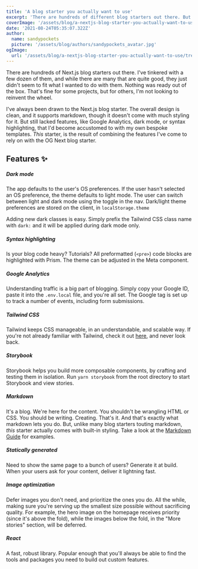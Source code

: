```yaml
---
title: 'A blog starter you actually want to use'
excerpt: 'There are hundreds of different blog starters out there. But none felt quite right. So I built my own. Based off the basic Next.js Blog Starter, but now with several handy features like dark mode (using local storage) or Google Analytics. It comes with Storybook too.'
coverImage: '/assets/blog/a-nextjs-blog-starter-you-actually-want-to-use/tree-minimal.jpg'
date: '2021-08-24T05:35:07.322Z'
author:
  name: sandypockets
  picture: '/assets/blog/authors/sandypockets_avatar.jpg'
ogImage:
  url: '/assets/blog/a-nextjs-blog-starter-you-actually-want-to-use/tree.jpg'
---
```


There are hundreds of Next.js blog starters out there. I've tinkered with a few dozen of them, and while there are many that are quite good, they just didn't seem to fit what I wanted to do with them. Nothing was ready out of the box. That's fine for some projects, but for others, I'm not looking to reinvent the wheel. 

I've always been drawn to the Next.js blog starter. The overall design is clean, and it supports markdown, though it doesn't come with much styling for it. But still lacked features, like Google Analytics, dark mode, or syntax highlighting, that I'd become accustomed to with my own bespoke templates. _This_ starter, is the result of combining the features I've come to rely on with the OG Next blog starter. 

## Features ✨

##### Dark mode
The app defaults to the user's OS preferences. If the user hasn't selected an OS preference, the theme defaults to light mode. The user can switch between light and dark mode using the toggle in the nav. Dark/light theme preferences are stored on the client, in `localStorage.theme`

Adding new dark classes is easy. Simply prefix the Tailwind CSS class name with `dark:` and it will be applied during dark mode only. 

##### Syntax highlighting
Is your blog code heavy? Tutorials? All preformatted (`<pre>`) code blocks are highlighted with Prism. The theme can be adjusted in the Meta component. 

##### Google Analytics
Understanding traffic is a big part of blogging. Simply copy your Google ID, paste it into the `.env.local` file, and you're all set. The Google tag is set up to track a number of events, including form submissions. 

##### Tailwind CSS
Tailwind keeps CSS manageable, in an understandable, and scalable way. If you're not already familiar with Tailwind, check it out [here](https://tailwindcss.com), and never look back. 

##### Storybook
Storybook helps you build more composable components, by crafting and testing them in isolation. Run `yarn storybook` from the root directory to start Storybook and view stories. 

##### Markdown
It's a blog. We're here for the content. You shouldn't be wrangling HTML or CSS. You should be writing. Creating. That's it. And that's exactly what markdown lets you do. But, unlike many blog starters touting markdown, _this_ starter actually comes with built-in styling. Take a look at the [Markdown Guide](/posts/markdown-guide) for examples. 

##### Statically generated
Need to show the same page to a bunch of users? Generate it at build. When your users ask for your content, deliver it lightning fast.

##### Image optimization
Defer images you don't need, and prioritize the ones you do. All the while, making sure you're serving up the smallest size possible without sacrificing quality. For example, the hero image on the homepage receives priority (since it's above the fold), while the images below the fold, in the "More stories" section, will be deferred. 

##### React
A fast, robust library. Popular enough that you'll always be able to find the tools and packages you need to build out custom features. 
